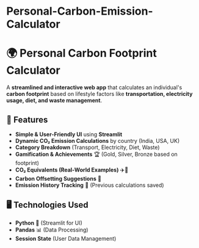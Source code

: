# Personal-Carbon-Emission-Calculator
# 🌍 Personal Carbon Footprint Calculator

A **streamlined and interactive web app** that calculates an individual's **carbon footprint** based on lifestyle factors like **transportation, electricity usage, diet, and waste management**.  

## **🚀 Features**
- **Simple & User-Friendly UI** using **Streamlit**
- **Dynamic CO₂ Emission Calculations** by country (India, USA, UK)
- **Category Breakdown** (Transport, Electricity, Diet, Waste)
- **Gamification & Achievements** 🏆 (Gold, Silver, Bronze based on footprint)
- **CO₂ Equivalents (Real-World Examples)** ✈️🚗
- **Carbon Offsetting Suggestions** 🌱
- **Emission History Tracking** 📜 (Previous calculations saved)

## **🖥️ Technologies Used**
- **Python** 🐍 (Streamlit for UI)
- **Pandas** 📊 (Data Processing)
- **Session State** (User Data Management)

